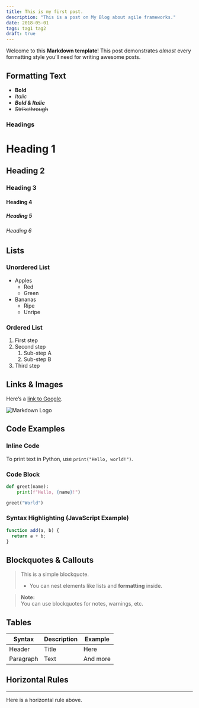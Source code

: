 ```yaml
---
title: This is my first post.
description: "This is a post on My Blog about agile frameworks."
date: 2018-05-01
tags: tag1 tag2
draft: true
---
```


Welcome to this **Markdown template**! This post demonstrates *almost* every formatting style you’ll need for writing awesome posts.

## Formatting Text

- **Bold**
- *Italic*
- ***Bold & Italic***
- ~~Strikethrough~~

### Headings

# Heading 1  
## Heading 2  
### Heading 3  
#### Heading 4  
##### Heading 5  
###### Heading 6

## Lists

### Unordered List

- Apples
    - Red
    - Green
- Bananas
    - Ripe
    - Unripe

### Ordered List

1. First step
2. Second step
    1. Sub-step A
    2. Sub-step B
3. Third step

## Links & Images

Here’s a [link to Google](https://www.google.com).

![Markdown Logo](https://markdown-here.com/img/icon256.png "Markdown")

## Code Examples

### Inline Code

To print text in Python, use `print("Hello, world!")`.

### Code Block

```python
def greet(name):
    print(f"Hello, {name}!")

greet("World")
```

### Syntax Highlighting (JavaScript Example)

```javascript
function add(a, b) {
  return a + b;
}
```

## Blockquotes & Callouts

> This is a simple blockquote.
> 
> - You can nest elements like lists and **formatting** inside.

> **Note:**  
> You can use blockquotes for notes, warnings, etc.

## Tables

| Syntax      | Description | Example     |
|-------------|-------------|-------------|
| Header      | Title       | Here        |
| Paragraph   | Text        | And more    |

## Horizontal Rules

---

Here is a horizontal rule above.

<!-- You can also add comments in Markdown that won’t be rendered -->